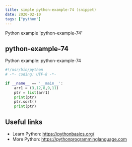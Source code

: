 ```yaml
---
title: simple python-example-74 (snippet)
date: 2020-02-10
tags: ["python"]
---
```

Python example 'python-example-74'


## python-example-74

Python example: python-example-74

```python
#!/usr/bin/python
# -*- coding: UTF-8 -*-

if __name__ == '__main__':
    arr1 = (3,12,8,9,11)
    ptr = list(arr1)
    print(ptr)
    ptr.sort()
    print(ptr)


```

## Useful links

- Learn Python: https://pythonbasics.org/
- More Python: https://pythonprogramminglanguage.com
